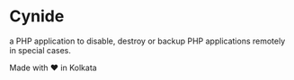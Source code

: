 # Cynide
a PHP application to disable, destroy or backup PHP applications remotely in special cases.

Made with :heart: in Kolkata